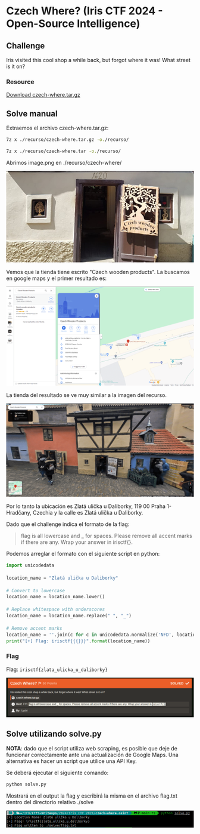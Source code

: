 # Czech Where? (Iris CTF 2024 - Open-Source Intelligence)

## Challenge
Iris visited this cool shop a while back, but forgot where it was! What street is it on?

### Resource
[Download czech-where.tar.gz](https://cdn.2024.irisc.tf/czech-where.tar.gz)

## Solve manual

Extraemos el archivo czech-where.tar.gz:

```bash
7z x ./recurso/czech-where.tar.gz -o./recurso/
```

```bash
7z x ./recurso/czech-where.tar -o./recurso/
```

Abrimos image.png en ./recurso/czech-where/

![czech-where-image.png](./images/czech-where-image.png)

Vemos que la tienda tiene escrito "Czech wooden products". La buscamos en google maps y el primer resultado es:

![czech-where-maps-1.png](./images/czech-where-maps-1.png)

La tienda del resultado se ve muy similar a la imagen del recurso.

![czech-where-maps-2.png](./images/czech-where-maps-2.png)

Por lo tanto la ubicación es Zlatá ulička u Daliborky, 119 00 Praha 1-Hradčany, Czechia y la calle es Zlatá ulička u Daliborky.

Dado que el challenge indica el formato de la flag:
> flag is all lowercase and _ for spaces. Please remove all accent marks if there are any. Wrap your answer in irisctf{}.

Podemos arreglar el formato con el siguiente script en python:

```py
import unicodedata

location_name = "Zlatá ulička u Daliborky"

# Convert to lowercase
location_name = location_name.lower()

# Replace whitespace with underscores
location_name = location_name.replace(" ", "_")

# Remove accent marks
location_name = ''.join(c for c in unicodedata.normalize('NFD', location_name) if unicodedata.category(c) != 'Mn')
print("[+] Flag: irisctf{{{}}}".format(location_name))
```

### Flag
Flag: `irisctf{zlata_ulicka_u_daliborky}`

![Solved](./images/czech-where-solved.png)

## Solve utilizando solve.py

**NOTA**: dado que el script utiliza web scraping, es posible que deje de funcionar correctamente ante una actualización de Google Maps. Una alternativa es hacer un script que utilice una API Key.

Se deberá ejecutar el siguiente comando:

```bash
python solve.py
```

Mostrará en el output la flag y escribirá la misma en el archivo flag.txt dentro del directorio relativo ./solve

![Solved using python script](./images/czech-where-python-solve.png)